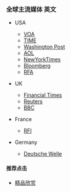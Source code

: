 ### 全球主流媒体 英文
- USA
  - [VOA](https://www.voanews.com)
  - [TIME](https://www.time.com)
  - [Washington Post](https://www.washingtonpost.com/)
  - [AOL](https://www.aol.com/news/)
  - [NewYorkTimes](https://www.nytimes.com/)
  - [Bloomberg](https://www.bloomberg.com/)
  - [RFA](https://www.rfa.org/english/)

- UK
  - [Financial Times](https://www.ft.com/)
  - [Reuters](https://mobile.reuters.com/)
  - [BBC](https://www.bbc.com/)

- France
  - [RFI](http://m.rfi.fr/)

- Germany
  - [Deutsche Welle](https://www.dw.com/en)


#### 推荐点击
- [精品欣赏](https://summer200.github.io/content/main)
